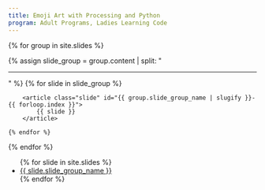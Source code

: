 ```yaml
---
title: Emoji Art with Processing and Python
program: Adult Programs, Ladies Learning Code
---
```


<main>

<section id="slide-content">

{% for group in site.slides %}

<section class="slide-group" id="slide-group-{{ group.slide_group_name | slugify }}">
    {% assign slide_group = group.content | split: "<hr />" %}
    {% for slide in slide_group %}
        
        <article class="slide" id="{{ group.slide_group_name | slugify }}-{{ forloop.index }}">
            {{ slide }}
        </article>

    {% endfor %}
</section>

{% endfor %}

</section>

<section id="slide-navigation">
<ul>
{% for slide in site.slides %}
    <li><a href="#{{ slide.slide_group_name | slugify }}">{{ slide.slide_group_name }}</a></li>
{% endfor %}
</ul>
</section>

</main>